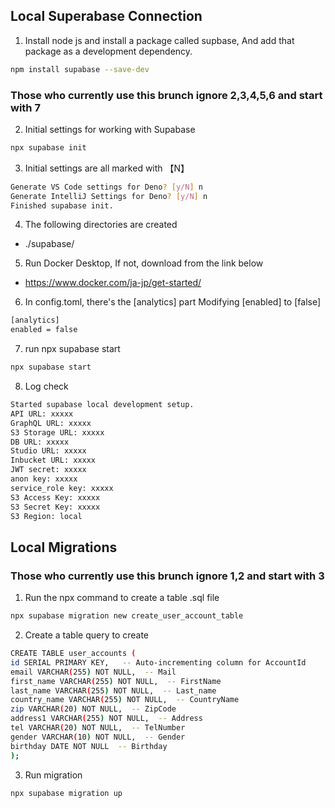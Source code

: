 ## Local Superabase Connection

1. Install node js and install a package called supbase, And add that package as a development dependency.
```bash
npm install supabase --save-dev
```
### Those who currently use this brunch ignore 2,3,4,5,6 and start with 7

2. Initial settings for working with Supabase
```bash
npx supabase init
```
3. Initial settings are all marked with 【N】
```bash
Generate VS Code settings for Deno? [y/N] n
Generate IntelliJ Settings for Deno? [y/N] n
Finished supabase init.
```

4. The following directories are created
- ./supabase/

5. Run Docker Desktop, If not, download from the link below
- https://www.docker.com/ja-jp/get-started/

6. In config.toml, there's the [analytics] part Modifying [enabled] to [false]
```bash
[analytics]
enabled = false
```

7. run npx supabase start
```bash
npx supabase start
```

8. Log check
```bash
Started supabase local development setup.
API URL: xxxxx
GraphQL URL: xxxxx
S3 Storage URL: xxxxx
DB URL: xxxxx
Studio URL: xxxxx
Inbucket URL: xxxxx
JWT secret: xxxxx
anon key: xxxxx
service_role key: xxxxx
S3 Access Key: xxxxx
S3 Secret Key: xxxxx
S3 Region: local
```

## Local Migrations

### Those who currently use this brunch ignore 1,2 and start with 3

1. Run the npx command to create a table .sql file
```bash
npx supabase migration new create_user_account_table  
```
2. Create a table query to create
```bash
CREATE TABLE user_accounts (
id SERIAL PRIMARY KEY,   -- Auto-incrementing column for AccountId
email VARCHAR(255) NOT NULL,  -- Mail
first_name VARCHAR(255) NOT NULL,  -- FirstName
last_name VARCHAR(255) NOT NULL,  -- Last_name
country_name VARCHAR(255) NOT NULL,  -- CountryName
zip VARCHAR(20) NOT NULL,  -- ZipCode
address1 VARCHAR(255) NOT NULL,  -- Address
tel VARCHAR(20) NOT NULL,  -- TelNumber
gender VARCHAR(10) NOT NULL,  -- Gender
birthday DATE NOT NULL  -- Birthday
);
```
3. Run migration
```bash
npx supabase migration up
```
